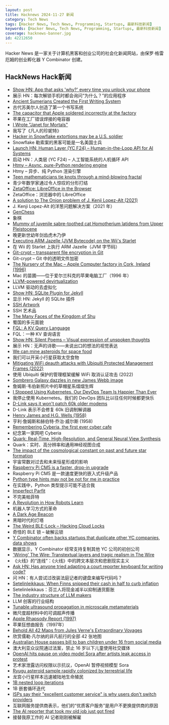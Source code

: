```yaml
---
layout: post
title: Hacknews 2024-11-27 新闻
category: Tech News
tags: [Hacker News, Tech News, Programming, Startups, 最新科技新闻]
keywords: [Hacker News, Tech News, Programming, Startups, 最新科技新闻]
coverage: hacknews-banner.jpg
id: 42212650
---
```


Hacker News 是一家关于计算机黑客和创业公司的社会化新闻网站，由保罗·格雷厄姆的创业孵化器 Y Combinator 创建。

## HackNews Hack新闻

- [Show HN: App that asks 'why?' every time you unlock your phone](https://play.google.com/store/apps/details?id=com.actureunlock&hl=en_US)
- 展示 HN：每次解锁手机时都会询问“为什么？”的应用程序
- [Ancient Sumerians Created the First Writing System](https://lithub.com/how-the-ancient-sumerians-created-the-worlds-first-writing-system/)
- 古代苏美尔人创造了第一个书写系统
- [The capacitor that Apple soldered incorrectly at the factory](https://www.downtowndougbrown.com/2024/11/the-capacitor-that-apple-soldered-incorrectly-at-the-factory/)
- 苹果在工厂错误焊接的电容器
- [I Wrote "Janet for Mortals"](https://ianthehenry.com/posts/janet-for-mortals/)
- 我写了《凡人的珍妮特》
- [Hacker in Snowflake extortions may be a U.S. soldier](https://krebsonsecurity.com/2024/11/hacker-in-snowflake-extortions-may-be-a-u-s-soldier/)
- Snowflake 勒索案的黑客可能是一名美国士兵
- [Launch HN: Human Layer (YC F24) – Human-in-the-Loop API for AI Systems]()
- 启动 HN：人类层 (YC F24) – 人工智能系统的人机循环 API
- [Htmy – Async, pure-Python rendering engine](https://volfpeter.github.io/htmy/)
- Htmy – 异步、纯 Python 渲染引擎
- [Teen mathematicians tie knots through a mind-blowing fractal](https://www.quantamagazine.org/teen-mathematicians-tie-knots-through-a-mind-blowing-fractal-20241126/)
- 青少年数学家通过令人惊叹的分形打结
- [ZetaOffice: LibreOffice in the Browser](https://zetaoffice.net/)
- ZetaOffice：浏览器中的 LibreOffice
- [A solution to The Onion problem of J. Kenji Lopez-Alt (2021)](https://medium.com/@drspoulsen/a-solution-to-the-onion-problem-of-j-kenji-l%C3%B3pez-alt-c3c4ab22e67c)
- J. Kenji Lopez-Alt 的洋葱问题解决方案（2021 年）
- [GenChess](https://labs.google/genchess)
- 象棋
- [Mummy of juvenile sabre-toothed cat Homotherium latidens from Upper Pleistocene](https://www.nature.com/articles/s41598-024-79546-1)
- 晚更新世幼年剑齿虎木乃伊
- [Executing ARM Jazelle (JVM Bytecode) on the Wii's Starlet](https://github.com/thamugadi/jazelle-wii)
- 在 Wii 的 Starlet 上执行 ARM Jazelle（JVM 字节码）
- [Git-crypt – transparent file encryption in Git](https://www.agwa.name/projects/git-crypt/)
- Git-crypt – Git 中的透明文件加密
- [The Nursery of the Mac – Apple Computer factory in Cork, Ireland (1996)](http://www.rgaros.nl/computers/apple-cork/report-en.html)
- Mac 的苗圃——位于爱尔兰科克的苹果电脑工厂（1996 年）
- [LLVM-powered devirtualization](https://blog.thalium.re/posts/llvm-powered-devirtualization/)
- LLVM 驱动的去虚拟化
- [Show HN: SQLite Plugin for Jekyll](https://github.com/captn3m0/jekyll-sqlite)
- 显示 HN: Jekyll 的 SQLite 插件
- [SSH Artwork](https://github.com/villasv/ssh-artwork)
- SSH 艺术品
- [The Many Faces of the Kingdom of Shu](https://archaeology.org/issues/november-december-2024/features/the-many-faces-of-the-kingdom-of-shu/)
- 蜀国的多元面貌
- [FQL: A KV Query Language](https://github.com/janderland/fql)
- FQL：一种 KV 查询语言
- [Show HN: Silent Poems – Visual expression of unspoken thoughts](https://silentpoems.net/)
- 展示 HN：无声的诗歌——未说出口的想法的视觉表达
- [We can mine asteroids for space food](https://www.cambridge.org/core/journals/international-journal-of-astrobiology/article/how-we-can-mine-asteroids-for-space-food/9EF3C4FA6F32368D09994EB7910C7035)
- 我们可以开采小行星获取太空食物
- [Mitigating WiFi deauth attacks with Ubiquiti Protected Management Frames (2022)](https://blog.steveendow.com/2022/05/mitigating-wifi-deauth-attack-with.html)
- 使用 Ubiquiti 保护的管理框架缓解 WiFi 取消认证攻击 (2022)
- [Sombrero Galaxy dazzles in new James Webb image](https://science.nasa.gov/missions/webb/hats-off-to-nasas-webb-sombrero-galaxy-dazzles-in-new-image/)
- 詹姆斯·韦伯新照片中的草帽星系熠熠生辉
- [I Stopped Using Kubernetes. Our DevOps Team Is Happier Than Ever](https://blog.stackademic.com/i-stopped-using-kubernetes-our-devops-team-is-happier-than-ever-a5519f916ec0)
- 我停止使用 Kubernetes。我们的 DevOps 团队比以往任何时候都更快乐
- [D-Link says it won't patch 60k older modems](https://www.techradar.com/pro/security/d-link-says-it-wont-patch-60-000-older-modems-as-theyre-not-worth-saving)
- D-Link 表示不会修复 60k 旧调制解调器
- [Henry James and H.G. Wells (1958)](https://www.bopsecrets.org/rexroth/essays/james-wells.htm)
- 亨利·詹姆斯和赫伯特·乔治·威尔斯 (1958)
- [Remembering Cyberia, the first ever cyber cafe](https://www.vice.com/en/article/worlds-first-ever-cyber-cafe-cyberia-london/)
- 纪念第一家网吧 Cyber​​ia
- [Quark: Real-Time, High-Resolution, and General Neural View Synthesis](https://quark-3d.github.io/)
- Quark：实时、高分辨率和通用神经视图合成
- [The impact of the cosmological constant on past and future star formation](https://academic.oup.com/mnras/article/535/2/1449/7896079)
- 宇宙常数对过去和未来恒星形成的影响
- [Raspberry Pi CM5 is a faster, drop-in upgrade](https://www.jeffgeerling.com/blog/2024/raspberry-pi-cm5-2-3x-faster-drop-upgrade-mostly)
- Raspberry Pi CM5 是一款速度更快的嵌入式升级产品
- [Python type hints may not be not for me in practice](https://utcc.utoronto.ca/~cks/space/blog/python/TypeHintsMaybeNotForMe)
- 在实践中，Python 类型提示可能不适合我
- [Imperfect Parfit](https://philosophersmag.com/imperfect-parfit/)
- 不完美帕菲特
- [A Revolution in How Robots Learn](https://www.newyorker.com/magazine/2024/12/02/a-revolution-in-how-robots-learn)
- 机器人学习方式的革命
- [A Dark Age Beacon](https://archaeology.org/issues/january-february-2019/features/a-dark-age-beacon/)
- 黑暗时代的灯塔
- [The Weird BLE-Lock – Hacking Cloud Locks](https://nv1t.github.io/blog/the-weired-ble-lock/)
- 奇怪的 BLE 锁 – 破解云锁
- [Y Combinator often backs startups that duplicate other YC companies, data shows](https://techcrunch.com/2024/11/22/y-combinator-often-backs-startups-that-duplicate-other-yc-companies-data-shows-its-not-just-ai-code-editors/)
- 数据显示，Y Combinator 经常支持复制其他 YC 公司的初创公司
- ['Wiring' The Wire: Transtextual layers and tragic realism in The Wire](https://scholar.google.com/citations?view_op=view_citation&hl=en&user=UgSR4RsAAAAJ&citation_for_view=UgSR4RsAAAAJ:vDijr-p_gm4C)
- 《火线》的“连线”：《火线》中的跨文本层次和悲剧现实主义
- [Ask HN: Has anyone tried adapting a court reporter keyboard for writing code?]()
- 问 HN：有人尝试过改装法庭记者的键盘来编写代码吗？
- [Setelinleikkaus: When Finns snipped their cash in half to curb inflation](http://jpkoning.blogspot.com/2024/11/setelinleikkaus-when-finns-snipped.html)
- Setelinleikkaus：芬兰人将现金减半以抑制通货膨胀
- [The industry structure of LLM makers](https://calpaterson.com/porter.html)
- LLM 创客的行业结构
- [Tunable ultrasound propagation in microscale metamaterials](https://news.mit.edu/2024/tunable-ultrasound-propagation-microscale-metamaterials-1120)
- 微尺度超材料中的可调超声传播
- [Apple Rhapsody Report (1997)](https://www.uvm.edu/~sjc/raposody.html)
- 苹果狂想曲报告（1997年）
- [Behold All 42 Maps from Jules Verne's Extraordinary Voyages](https://www.openculture.com/2021/02/see-all-42-maps-from-jules-vernes-extraordinary-voyages.html)
- 欣赏儒勒·凡尔纳的非凡航行的全部 42 张地图
- [Australian House passes bill to ban children under 16 from social media](https://apnews.com/article/australia-social-media-young-children-bf0ca2aedaf61b71fe335421240e94c4)
- 澳大利亚众议院通过法案，禁止 16 岁以下儿童使用社交媒体
- [OpenAI hits pause on video model Sora after artists leak access in protest](https://www.washingtonpost.com/technology/2024/11/26/openai-sora-ai-video-model-artists-protest/)
- 艺术家泄露访问权限以示抗议，OpenAI 暂停视频模型 Sora
- [Ryugu asteroid sample rapidly colonized by terrestrial life](https://phys.org/news/2024-11-ryugu-asteroid-sample-rapidly-colonized.html)
- 龙宫小行星样本迅速被陆地生命殖民
- [1B nested loop iterations](https://benjdd.com/languages/)
- 1B 嵌套循环迭代
- [ISPs say their "excellent customer service" is why users don't switch providers](https://arstechnica.com/tech-policy/2024/11/isps-say-their-excellent-customer-service-is-why-users-dont-switch-providers/)
- 互联网服务提供商表示，他们的“优质客户服务”是用户不更换提供商的原因
- [The AI reporter that took my old job just got fired](https://www.wired.com/story/the-ai-reporter-who-took-my-old-job-just-got-fired/)
- 接替我原工作的 AI 记者刚刚被解雇

